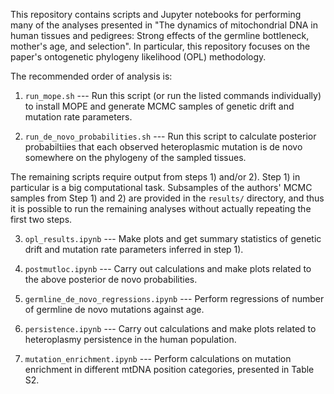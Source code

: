 This repository contains scripts and Jupyter notebooks for performing many of
the analyses presented in "The dynamics of mitochondrial DNA in human tissues
and pedigrees: Strong effects of the germline bottleneck, mother's age, and
selection". In particular, this repository focuses on the paper's ontogenetic
phylogeny likelihood (OPL) methodology.

The recommended order of analysis is:

1) `run_mope.sh`  --- Run this script (or run the listed commands individually)
to install MOPE and generate MCMC samples of genetic drift and mutation rate
parameters.

2) `run_de_novo_probabilities.sh`   --- Run this script to calculate posterior
probabiltiies that each observed heteroplasmic mutation is de novo somewhere on
the phylogeny of the sampled tissues.

The remaining scripts require output from steps 1) and/or 2). Step 1) in
particular is a big computational task. Subsamples of the authors' MCMC samples
from Step 1) and 2) are provided in the `results/` directory, and thus it is
possible to run the remaining analyses without actually repeating the first two
steps.

3) `opl_results.ipynb` --- Make plots and get summary statistics of genetic
drift and mutation rate parameters inferred in step 1).

4) `postmutloc.ipynb` --- Carry out calculations and make plots related to the
above posterior de novo probabilities.

5) `germline_de_novo_regressions.ipynb` --- Perform regressions of number of
germline de novo mutations against age.

5) `persistence.ipynb` --- Carry out calculations and make plots related to
heteroplasmy persistence in the human population.

6) `mutation_enrichment.ipynb` --- Perform calculations on mutation enrichment
in different mtDNA position categories, presented in Table S2.
